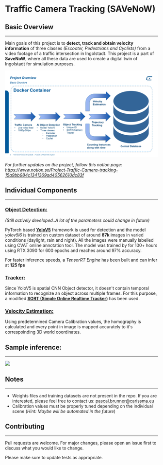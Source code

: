 # Traffic Camera Tracking (SAVeNoW)

## Basic Overview
----
Main goals of this project is to **detect, track and obtain velocity information** of three classes _(Escooter, Pedestrians and Cyclists)_ from a video footage of a traffic intersection in Ingolstadt.
This project is a part of **SaveNoW**, where all these data are used to create a digital twin of Ingolstadt for simulation purposes.

<img src="/readme_photos/Overview.png" width="800"> 

*For further updates on the project, follow this notion page: https://www.notion.so/Project-Traffic-Camera-tracking-15a9bb984c1341369ad40562610dc83f*


## Individual Components
----

### <u>Object Detection:</u>
_(Still actively developed..A lot of the parameters could change in future)_

PyTorch based [**YoloV5**](https://github.com/ultralytics/yolov5) framework is used for detection and the model *yolov5l6* is trained on custom dataset of around **87k** images in varied conditions (daylight, rain and night). All the images were manually labelled using CVAT online annotation tool. The model was trained by for 100+ hours using RTX 3090 for 600 epochs and reaches around 97% accuracy.

For faster inference speeds, a _TensorRT Engine_ has been built and can infer at **125 fps**


### <u>Tracker:</u>
Since YoloV5 is spatial CNN Object detector, it doesn't contain temporal information to recognize an object across multiple frames. For this purpose, a modified [**SORT (Simple Online Realtime Tracker)**](https://github.com/abewley/sort) has been used.

### <u>Velocity Estimation:</u>
Using predetermined Camera Calibration values, the homography is calculated and every point in image is mapped accurately to it's correspoinding 3D world coordinates. 


## Sample inference:
----

<img src="/readme_photos/sample_inference.gif" width="800"> 

## Notes
----
* Weights files and training datasets are not present in the repo. If you are interested, please feel free to contact us: pascal.brunner@carissma.eu
* Calibration values must be properly tuned depending on the individual scene (_Hint: Maybe will be automated in the future_)

## Contributing
----
Pull requests are welcome. For major changes, please open an issue first to discuss what you would like to change.

Please make sure to update tests as appropriate.